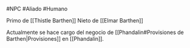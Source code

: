 #NPC #Aliado #Humano 

Primo de [[Thistle Barthen]]
Nieto de [[Elmar Barthen]]

Actualmente se hace cargo del negocio de [[Phandalin#Provisiones de Barthen|Provisiones]] en [[Phandalin]].